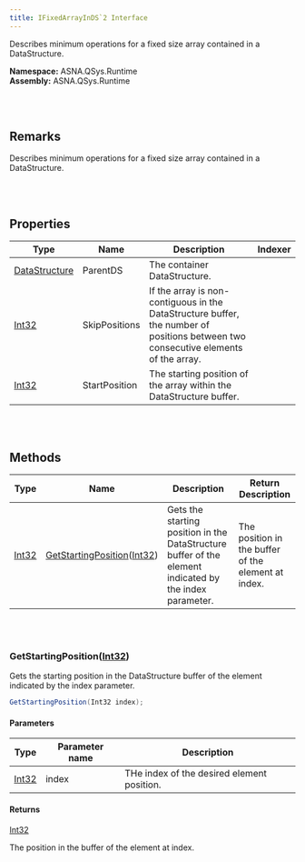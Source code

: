 ```yaml
---
title: IFixedArrayInDS`2 Interface
---
```


Describes minimum operations for a fixed size array contained in a DataStructure.

**Namespace:** ASNA.QSys.Runtime <br/>
**Assembly:** ASNA.QSys.Runtime

<br>
<br>

## Remarks

Describes minimum operations for a fixed size array contained in a DataStructure.

[//]: # ($$TODO: Complete the Remarks section.)

<br>
<br>

## Properties

| Type | Name | Description | Indexer
| --- | --- | --- | --- 
| [DataStructure](/reference/asna-qsys-runtime/asnaq-sys-runtime/classes/data-structure.html) | ParentDS | The container DataStructure. | 
| [Int32](https://docs.microsoft.com/en-us/dotnet/api/system.int32) | SkipPositions | If the array is non-contiguous in the DataStructure buffer, the number of positions between two consecutive elements of the array. | 
| [Int32](https://docs.microsoft.com/en-us/dotnet/api/system.int32) | StartPosition | The starting position of the array within the DataStructure buffer. | 

<br>
<br>

## Methods

| Type | Name | Description | Return Description 
| --- | --- | --- | --- 
| [Int32](https://docs.microsoft.com/en-us/dotnet/api/system.int32) | [GetStartingPosition](#getstartingpositionint32)([Int32](https://docs.microsoft.com/en-us/dotnet/api/system.int32)) | Gets the starting position in the DataStructure buffer of the element indicated by the index parameter. | The position in the buffer of the element at index.

<br>
<br>

### GetStartingPosition([Int32](https://docs.microsoft.com/en-us/dotnet/api/system.int32))

Gets the starting position in the DataStructure buffer of the element indicated by the index parameter.

```cs
GetStartingPosition(Int32 index);
```

#### Parameters

| Type | Parameter name | Description
| --- | --- | ---
| [Int32](https://docs.microsoft.com/en-us/dotnet/api/system.int32) | index | THe index of the desired element position. 

#### Returns

[Int32](https://docs.microsoft.com/en-us/dotnet/api/system.int32)

The position in the buffer of the element at index.


<br>
<br>

